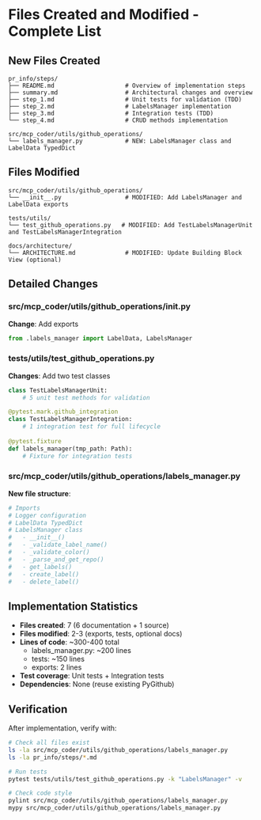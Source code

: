 # Files Created and Modified - Complete List

## New Files Created

```
pr_info/steps/
├── README.md                    # Overview of implementation steps
├── summary.md                   # Architectural changes and overview
├── step_1.md                    # Unit tests for validation (TDD)
├── step_2.md                    # LabelsManager implementation
├── step_3.md                    # Integration tests (TDD)
└── step_4.md                    # CRUD methods implementation

src/mcp_coder/utils/github_operations/
└── labels_manager.py            # NEW: LabelsManager class and LabelData TypedDict
```

## Files Modified

```
src/mcp_coder/utils/github_operations/
└── __init__.py                  # MODIFIED: Add LabelsManager and LabelData exports

tests/utils/
└── test_github_operations.py   # MODIFIED: Add TestLabelsManagerUnit and TestLabelsManagerIntegration

docs/architecture/
└── ARCHITECTURE.md              # MODIFIED: Update Building Block View (optional)
```

## Detailed Changes

### src/mcp_coder/utils/github_operations/__init__.py
**Change**: Add exports
```python
from .labels_manager import LabelData, LabelsManager
```

### tests/utils/test_github_operations.py
**Changes**: Add two test classes
```python
class TestLabelsManagerUnit:
    # 5 unit test methods for validation

@pytest.mark.github_integration
class TestLabelsManagerIntegration:
    # 1 integration test for full lifecycle
    
@pytest.fixture
def labels_manager(tmp_path: Path):
    # Fixture for integration tests
```

### src/mcp_coder/utils/github_operations/labels_manager.py
**New file structure**:
```python
# Imports
# Logger configuration
# LabelData TypedDict
# LabelsManager class
#   - __init__()
#   - _validate_label_name()
#   - _validate_color()
#   - _parse_and_get_repo()
#   - get_labels()
#   - create_label()
#   - delete_label()
```

## Implementation Statistics

- **Files created**: 7 (6 documentation + 1 source)
- **Files modified**: 2-3 (exports, tests, optional docs)
- **Lines of code**: ~300-400 total
  - labels_manager.py: ~200 lines
  - tests: ~150 lines
  - exports: 2 lines
- **Test coverage**: Unit tests + Integration tests
- **Dependencies**: None (reuse existing PyGithub)

## Verification

After implementation, verify with:
```bash
# Check all files exist
ls -la src/mcp_coder/utils/github_operations/labels_manager.py
ls -la pr_info/steps/*.md

# Run tests
pytest tests/utils/test_github_operations.py -k "LabelsManager" -v

# Check code style
pylint src/mcp_coder/utils/github_operations/labels_manager.py
mypy src/mcp_coder/utils/github_operations/labels_manager.py
```
